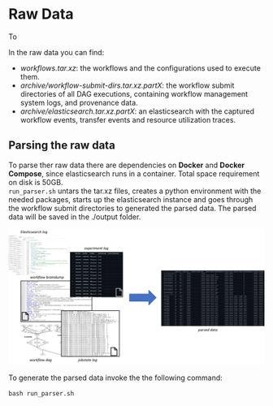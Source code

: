 # Raw Data

To 

In the raw data you can find:
- *workflows.tar.xz*: the workflows and the configurations used to execute them.
- *archive/workflow-submit-dirs.tar.xz.partX*: the workflow submit directories of all DAG executions, containing workflow management system logs, and provenance data.
- *archive/elasticsearch.tar.xz.partX*: an elasticsearch with the captured workflow events, transfer events and resource utilization traces.


## Parsing the raw data

To parse ther raw data there are dependencies on **Docker** and **Docker Compose**, since elasticsearch runs in a container. Total space requirement on disk is 50GB.<br>
`run_parser.sh` untars the tar.xz files, creates a python environment with the needed packages, starts up the elasticsearch instance and goes through the workflow submit directories 
to generated the parsed data. The parsed data will be saved in the ./output folder.

![Alt text](../images/raw_data_to_parsed_data.png "Parsing the raw logs")

To generate the parsed data invoke the the following command:

```
bash run_parser.sh
```
